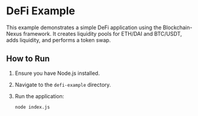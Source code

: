 # DeFi Example

This example demonstrates a simple DeFi application using the Blockchain-Nexus framework. It creates liquidity pools for ETH/DAI and BTC/USDT, adds liquidity, and performs a token swap.

## How to Run

1. Ensure you have Node.js installed.
2. Navigate to the `defi-example` directory.
3. Run the application:

   ```bash
   node index.js
